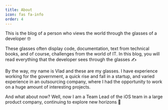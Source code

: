 ```yaml
---
title: About
icon: fas fa-info
order: 4
---
```


This is the blog of a person who views the world through the glasses of a developer 🤓

These glasses often display code, documentation, text from technical books, and of course, challenges from the world of IT. In this blog, you will read everything that the developer sees through the glasses ✍️

By the way, my name is Vlad and these are my glasses. I have experience working for the government, a quick rise and fall in a startup, and varied experience in an outsourcing company, where I had the opportunity to work on a huge amount of interesting projects.

And what about now? Well, now I am a Team Lead of the iOS team in a large product company, continuing to explore new horizons 🚀

